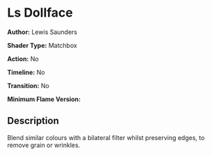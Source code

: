 # Ls Dollface

**Author:** Lewis Saunders

**Shader Type:** Matchbox

**Action:** No

**Timeline:** No

**Transition:** No

**Minimum Flame Version:** 


## Description
Blend similar colours with a bilateral filter whilst preserving edges, to remove grain or wrinkles.
